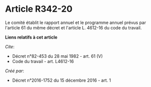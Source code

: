 # Article R342-20

Le comité établit le rapport annuel et le programme annuel prévus par l'article 61 du même décret et l'article L. 4612-16 du
code du travail.

**Liens relatifs à cet article**

_Cite_:

  - Décret n°82-453 du 28 mai 1982 - art. 61 (V)
  - Code du travail - art. L4612-16

_Créé par_:

  - Décret n°2016-1752 du 15 décembre 2016 - art. 1
